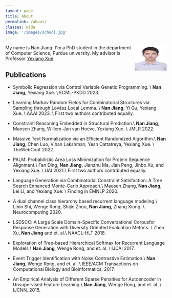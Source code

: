 ```yaml
---
layout: page
title: About
permalink: /about/
classes: wide
image: '/images/school.jpg'
---
```


<!-- ![image](/images/head.jpg) -->

<img align="right" width="100" height="80" src="/images/head.jpg">

My name is Nan Jiang. I'm a PhD student in the department of Computer Science, Purdue university. My advisor is Professor [Yexiang Xue](https://www.cs.purdue.edu/homes/yexiang/).


## Publications

- Symbolic Regression via Control Variable Genetic Programming. \\
**Nan Jiang**,  Yexiang Xue. \\
ECML-PKDD 2023.

- Learning Markov Random Fields for Combinatorial Structures via Sampling through Lovász Local Lemma. \\
**Nan Jiang**, Yi Gu, Yexiang Xue. \\
AAAI 2023. \\
First two authors contributed equally.

- Constraint Reasoning Embedded in Structural Prediction.\\
**Nan Jiang**, Maosen Zhang, Willem-Jan van Hoeve, Yexiang Xue. \\
JMLR 2022.

- Massive Text Normalization via an Efficient Randomized Algorithm.\\
**Nan Jiang**, Chen Luo, Vihan Lakshman, Yesh Dattatreya, Yexiang Xue. \\
TheWebConf 2022.

- PALM: Probabilistic Area Loss Minimization for Protein Sequence Alignment.\\
Fan Ding, **Nan Jiang**, Jianzhu Ma, Jian Peng, Jinbo Xu, and Yexiang Xue.  \\
UAI 2021.\\
First two authors contributed equally.

- Language Generation via Combinatorial Constraint Satisfaction: A Tree Search Enhanced Monte-Carlo Approach.\\
Maosen Zhang, **Nan Jiang**, Lei Li, and Yexiang Xue. \\
Finding in EMNLP 2020.

- A dual channel class hierarchy based recurrent language modeling.\\
Libin Shi, Wenge Rong, Shijie Zhou, **Nan Jiang**, Zhang Xiong.  \\
Neurocomputing 2020.

- LSDSCC: A Large Scale Domain-Specific Conversational Corpusfor Response Generation with Diversity Oriented Evaluation Metrics. \\
Zhen Xu, **Nan Jiang** and et. al.\\
NAACL-HLT 2018.

- Exploration of Tree-based Hierarchical Softmax for Recurrent Language Models.\\
**Nan Jiang**, Wenge Rong, and et. al.  \\
IJCAI 2017.

- Event Trigger Identification with Noise Contrastive Estimation.\\
**Nan Jiang**, Wenge Rong, and et. al.  \\
IEEE/ACM Transactions on Computational Biology and Bioinformatics, 2017.

- An Empirical Analysis of Different Sparse Penalties for Autoencoder in Unsupervised Feature Learning.\\
**Nan Jiang**, Wenge Rong, and et. al.  \\
IJCNN, 2015.
